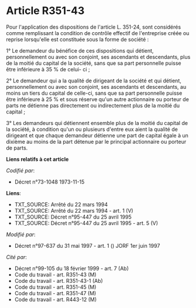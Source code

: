 # Article R351-43

Pour l'application des dispositions de l'article L. 351-24, sont considérés comme remplissant la condition de contrôle
effectif de l'entreprise créée ou reprise lorsqu'elle est constituée sous la forme de société :

1° Le demandeur du bénéfice de ces dispositions qui détient, personnellement ou avec son conjoint, ses ascendants et
descendants, plus de la moitié du capital de la société, sans que sa part personnelle puisse être inférieure à 35 % de celui-
ci ;

2° Le demandeur qui a la qualité de dirigeant de la société et qui détient, personnellement ou avec son conjoint, ses
ascendants et descendants, au moins un tiers du capital de celle-ci, sans que sa part personnelle puisse être inférieure à 25
% et sous réserve qu'un autre actionnaire ou porteur de parts ne détienne pas directement ou indirectement plus de la moitié
du capital ;

3° Les demandeurs qui détiennent ensemble plus de la moitié du capital de la société, à condition qu'un ou plusieurs d'entre
eux aient la qualité de dirigeant et que chaque demandeur détienne une part de capital égale à un dixième au moins de la part
détenue par le principal actionnaire ou porteur de parts.

**Liens relatifs à cet article**

_Codifié par_:

  - Décret n°73-1048 1973-11-15

**Liens**:

  - TXT_SOURCE: Arrêté du 22 mars 1994
  - TXT_SOURCE: Arrêté du 22 mars 1994 - art. 1 (V)
  - TXT_SOURCE: Décret n°95-447 du 25 avril 1995
  - TXT_SOURCE: Décret n°95-447 du 25 avril 1995 - art. 5 (V)

_Modifié par_:

  - Décret n°97-637 du 31 mai 1997 - art. 1 () JORF 1er juin 1997

_Cité par_:

  - Décret n°99-105 du 18 février 1999 - art. 7 (Ab)
  - Code du travail - art. R351-43 (M)
  - Code du travail - art. R351-43-1 (Ab)
  - Code du travail - art. R351-45 (M)
  - Code du travail - art. R351-47 (M)
  - Code du travail - art. R443-12 (M)
